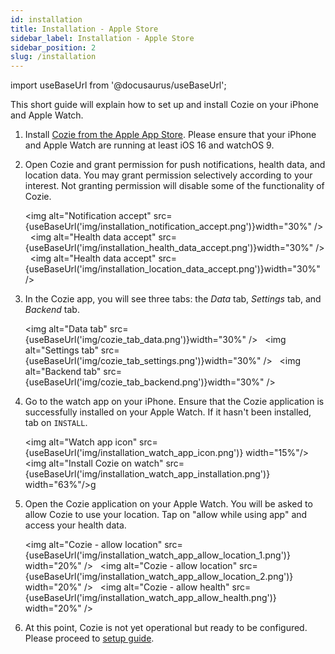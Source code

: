 ```yaml
---
id: installation
title: Installation - Apple Store
sidebar_label: Installation - Apple Store
sidebar_position: 2
slug: /installation
---
```


import useBaseUrl from '@docusaurus/useBaseUrl';


This short guide will explain how to set up and install Cozie on your iPhone and Apple Watch.

1. Install [Cozie from the Apple App Store](https://apps.apple.com/sg/app/cozie/id1625029501). Please ensure that your iPhone and Apple Watch are running at least iOS 16 and watchOS 9.
2. Open Cozie and grant permission for push notifications, health data, and location data. You may grant permission selectively according to your interest. Not granting permission will disable some of the functionality of Cozie. 

    <img alt="Notification accept" src={useBaseUrl('img/installation_notification_accept.png')}width="30%" /> &nbsp;
    <img alt="Health data accept" src={useBaseUrl('img/installation_health_data_accept.png')}width="30%" />  &nbsp;
    <img alt="Health data accept" src={useBaseUrl('img/installation_location_data_accept.png')}width="30%" /> 
    <br/>  

3. In the Cozie app, you will see three tabs: the *Data* tab, *Settings* tab, and *Backend* tab. 

    <img alt="Data tab" src={useBaseUrl('img/cozie_tab_data.png')}width="30%" /> &nbsp;
    <img alt="Settings tab" src={useBaseUrl('img/cozie_tab_settings.png')}width="30%" /> &nbsp;
    <img alt="Backend tab" src={useBaseUrl('img/cozie_tab_backend.png')}width="30%" />
    <br/> 


4. Go to the watch app on your iPhone. Ensure that the Cozie application is successfully installed on your Apple Watch. If it hasn't been installed, tab on `INSTALL`.

   <img alt="Watch app icon" src={useBaseUrl('img/installation_watch_app_icon.png')} width="15%"/> &nbsp; 
   <img alt="Install Cozie on watch" src={useBaseUrl('img/installation_watch_app_installation.png')} width="63%"/>g
   <br/> 


5. Open the Cozie application on your Apple Watch. You will be asked to allow Cozie to use your location. Tap on "allow while using app" and access your health data.

   <img alt="Cozie - allow location" src={useBaseUrl('img/installation_watch_app_allow_location_1.png')} width="20%" /> &nbsp;
   <img alt="Cozie - allow location" src={useBaseUrl('img/installation_watch_app_allow_location_2.png')} width="20%" /> &nbsp;
   <img alt="Cozie - allow health" src={useBaseUrl('img/installation_watch_app_allow_health.png')} width="20%" />
   <br/> 

6. At this point, Cozie is not yet operational but ready to be configured. Please proceed to [setup guide](setup).
